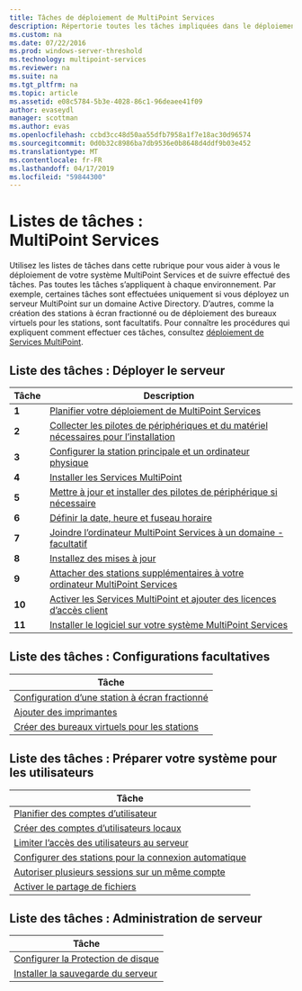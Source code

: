 ```yaml
---
title: Tâches de déploiement de MultiPoint Services
description: Répertorie toutes les tâches impliquées dans le déploiement de MultiPoint Services, ainsi que des liens vers des instructions
ms.custom: na
ms.date: 07/22/2016
ms.prod: windows-server-threshold
ms.technology: multipoint-services
ms.reviewer: na
ms.suite: na
ms.tgt_pltfrm: na
ms.topic: article
ms.assetid: e08c5784-5b3e-4028-86c1-96deaee41f09
author: evaseydl
manager: scottman
ms.author: evas
ms.openlocfilehash: ccbd3cc48d50aa55dfb7958a1f7e18ac30d96574
ms.sourcegitcommit: 0d0b32c8986ba7db9536e0b8648d4ddf9b03e452
ms.translationtype: MT
ms.contentlocale: fr-FR
ms.lasthandoff: 04/17/2019
ms.locfileid: "59844300"
---
```

# <a name="task-lists-multipoint-services"></a>Listes de tâches : MultiPoint Services
Utilisez les listes de tâches dans cette rubrique pour vous aider à vous le déploiement de votre système MultiPoint Services et de suivre effectué des tâches. Pas toutes les tâches s’appliquent à chaque environnement. Par exemple, certaines tâches sont effectuées uniquement si vous déployez un serveur MultiPoint sur un domaine Active Directory. D’autres, comme la création des stations à écran fractionné ou de déploiement des bureaux virtuels pour les stations, sont facultatifs. Pour connaître les procédures qui expliquent comment effectuer ces tâches, consultez [déploiement de Services MultiPoint](deploying-multipoint-services.md).  
  
## <a name="task-list-deploy-the-server"></a>Liste des tâches : Déployer le serveur  

|Tâche|Description|  
|--------|---------------|  
|**1**|[Planifier votre déploiement de MultiPoint Services](planning-a-multipoint-services-deployment.md)|  
|**2**|[Collecter les pilotes de périphériques et du matériel nécessaires pour l’installation](Collect-hardware-and-device-drivers-needed-for-the-installation.md)|  
|**3**|[Configurer la station principale et un ordinateur physique](Set-up-the-physical-computer-and-primary-station.md)|  
|**4**|[Installer les Services MultiPoint](Install-MultiPoint-services.md)|  
|**5**|[Mettre à jour et installer des pilotes de périphérique si nécessaire](Update-and-install-device-drivers-if-needed.md)|  
|**6**|[Définir la date, heure et fuseau horaire](Set-the-date--time--and-time-zone.md)|  
|**7**|[Joindre l’ordinateur MultiPoint Services à un domaine - facultatif](Join-the-MultiPoint-services-computer-to-a-domain--optional-.md)|  
|**8**|[Installez des mises à jour](Install-updates.md)|  
|**9**|[Attacher des stations supplémentaires à votre ordinateur MultiPoint Services](Attach-additional-stations-to-your-MultiPoint-services-computer.md)|  
|**10**|[Activer les Services MultiPoint et ajouter des licences d’accès client](manage-client-access-licenses-with-multipoint-services.md)|  
|**11**|[Installer le logiciel sur votre système MultiPoint Services](Install-software-on-your-MultiPoint-services-system.md)|  
  
## <a name="task-list-optional-configurations"></a>Liste des tâches : Configurations facultatives  
  
|Tâche|  
|--------|  
|[Configuration d’une station à écran fractionné](Set-up-a-split-screen-station-in-MultiPoint-services.md)|  
|[Ajouter des imprimantes](Add-printers.md)|  
|[Créer des bureaux virtuels pour les stations](Create-Windows-10-Enterprise-virtual-desktops-for-stations.md)|  
  
## <a name="task-list-prepare-your-system-for-users"></a>Liste des tâches : Préparer votre système pour les utilisateurs  
  
|Tâche|  
|--------|  
|[Planifier des comptes d’utilisateur](Plan-user-accounts-for-your-MultiPoint-services-environment.md)|  
|[Créer des comptes d’utilisateurs locaux](Create-local-user-accounts.md)|  
|[Limiter l’accès des utilisateurs au serveur](Limit-users--access-to-the-server-in-MultiPoint-services.md)|  
|[Configurer des stations pour la connexion automatique](Configure-stations-for-automatic-logon.md)|  
|[Autoriser plusieurs sessions sur un même compte](Allow-one-account-to-have-multiple-sessions.md)|  
|[Activer le partage de fichiers](Enable-file-sharing-in-MultiPoint-services.md)|  
  
## <a name="task-list-server-administration"></a>Liste des tâches : Administration de serveur  
  
|Tâche|  
|--------|  
|[Configurer la Protection de disque](Configure-Disk-Protection-in-MultiPoint-services.md)|  
|[Installer la sauvegarde du serveur](Install-Server-Backup-on-your-MultiPoint-services-computer.md)|